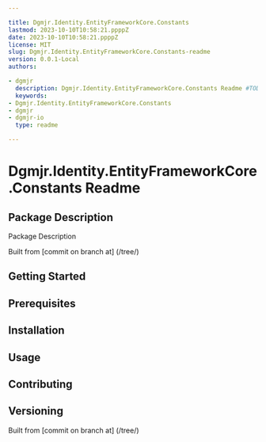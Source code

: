 ```yaml
---

title: Dgmjr.Identity.EntityFrameworkCore.Constants
lastmod: 2023-10-10T10:58:21.ppppZ
date: 2023-10-10T10:58:21.ppppZ
license: MIT
slug: Dgmjr.Identity.EntityFrameworkCore.Constants-readme
version: 0.0.1-Local
authors:

- dgmjr
  description: Dgmjr.Identity.EntityFrameworkCore.Constants Readme #TODO: write description for Dgmjr.Identity.EntityFrameworkCore.Constants Readme
  keywords:
- Dgmjr.Identity.EntityFrameworkCore.Constants
- dgmjr
- dgmjr-io
  type: readme

---
```


# Dgmjr.Identity.EntityFrameworkCore.Constants Readme

<!-- TODO: Write the contents of the Dgmjr.Identity.EntityFrameworkCore.Constants Readme file -->

## Package Description

Package Description

Built from [commit on branch at]
(/tree/)

## Getting Started

## Prerequisites

## Installation

## Usage

## Contributing

## Versioning

Built from [commit on branch at]
(/tree/)
